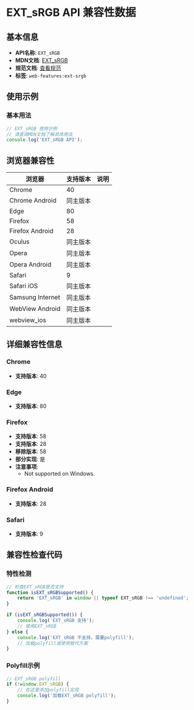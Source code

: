 # EXT_sRGB API 兼容性数据

## 基本信息

- **API名称**: `EXT_sRGB`
- **MDN文档**: [EXT_sRGB](https://developer.mozilla.org/docs/Web/API/EXT_sRGB)
- **规范文档**: [查看规范](https://registry.khronos.org/webgl/extensions/EXT_sRGB/)
- **标签**: `web-features:ext-srgb`

## 使用示例

### 基本用法

```javascript
// EXT_sRGB 使用示例
// 请查阅MDN文档了解具体用法
console.log('EXT_sRGB API');
```

## 浏览器兼容性

| 浏览器 | 支持版本 | 说明 |
|--------|----------|------|
| Chrome | 40 |  |
| Chrome Android | 同主版本 |  |
| Edge | 80 |  |
| Firefox | 58 |  |
| Firefox Android | 28 |  |
| Oculus | 同主版本 |  |
| Opera | 同主版本 |  |
| Opera Android | 同主版本 |  |
| Safari | 9 |  |
| Safari iOS | 同主版本 |  |
| Samsung Internet | 同主版本 |  |
| WebView Android | 同主版本 |  |
| webview_ios | 同主版本 |  |

## 详细兼容性信息

### Chrome

- **支持版本**: 40

### Edge

- **支持版本**: 80

### Firefox

- **支持版本**: 58
- **支持版本**: 28
- **移除版本**: 58
- **部分实现**: 是
- **注意事项**:
  - Not supported on Windows.

### Firefox Android

- **支持版本**: 28

### Safari

- **支持版本**: 9

## 兼容性检查代码

### 特性检测

```javascript
// 检查EXT_sRGB是否支持
function isEXT_sRGBSupported() {
    return 'EXT_sRGB' in window || typeof EXT_sRGB !== 'undefined';
}

if (isEXT_sRGBSupported()) {
    console.log('EXT_sRGB 支持');
    // 使用EXT_sRGB
} else {
    console.log('EXT_sRGB 不支持，需要polyfill');
    // 加载polyfill或使用替代方案
}
```

### Polyfill示例

```javascript
// EXT_sRGB polyfill
if (!window.EXT_sRGB) {
    // 在这里添加polyfill实现
    console.log('加载EXT_sRGB polyfill');
}
```

